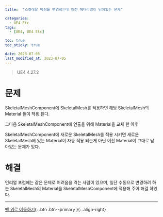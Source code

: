 ```yaml
---
title:  "스켈레탈 메쉬를 변경했는데 이전 메터리얼이 남아있는 문제" 

categories:
  - UE4 Etc
tags:
  - [UE4, UE4 Etc]

toc: true
toc_sticky: true

date: 2023-07-05
last_modified_at: 2023-07-05
---
```


> UE4 4.27.2

# 문제

SkeletalMeshComponent에 SkeletalMesh를 적용하면 해당 SkeletalMesh의 Material 들이 적용 된다.

그다음 SkeletalMeshComponent에 연출을 위해 Material을 교체 한 이후

SkeletalMeshComponent에 새로운 SkeletalMesh를 적용 시키면 새로운 SkeletalMesh에 있는 Material이 자동 적용 되는게 아닌 이전 Material이 그대로 남아있는 문제가 있다.

# 해결
언리얼 포럼에는 같은 문제로 어려움을 격는 사람이 있으며, 일단 수동으로
변경하려 하는 SkeletalMesh의 Material을 SkeletalMeshComponent에 적용해 주어 해결 하였다.


***

[맨 위로 이동하기](#){: .btn .btn--primary }{: .align-right}